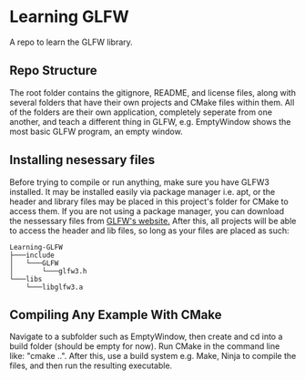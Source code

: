 # Learning GLFW
A repo to learn the GLFW library.

## Repo Structure
The root folder contains the gitignore, README, and license files, along with several folders that have their own projects and CMake files within them. All of the folders are their own application, completely seperate from one another, and teach a different thing in GLFW, e.g. EmptyWindow shows the most basic GLFW program, an empty window.

## Installing nesessary files

Before trying to compile or run anything, make sure you have GLFW3 installed. It may be installed easily via package manager i.e. apt, or the header and library files may be placed in this project's folder for CMake to access them. If you are not using a package manager, you can download the nessessary files from [GLFW's website.](https://www.glfw.org/download.html) After this, all projects will be able to access the header and lib files, so long as your files are placed as such:
```
Learning-GLFW
├───include
│   └───GLFW
│       └───glfw3.h
└───libs
    └───libglfw3.a
```

## Compiling Any Example With CMake

Navigate to a subfolder such as EmptyWindow, then create and cd into a build folder (should be empty for now). Run CMake in the command line like: "cmake ..". After this, use a build system e.g. Make, Ninja to compile the files, and then run the resulting executable.